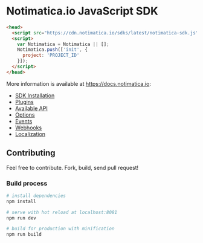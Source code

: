 # Notimatica.io JavaScript SDK

```html
<head>
  <script src="https://cdn.notimatica.io/sdks/latest/notimatica-sdk.js" async></script>
  <script>
    var Notimatica = Notimatica || [];
    Notimatica.push(['init', {
      project: 'PROJECT_ID'
    }]);
  </script>
</head>
```

More information is available at https://docs.notimatica.io:

* [SDK Installation](https://docs.notimatica.io/docs/sdk-installation)
* [Plugins](https://docs.notimatica.io/docs/sdk-plugins)
* [Available API](https://docs.notimatica.io/docs/sdk-api)
* [Options](https://docs.notimatica.io/docs/sdk-options)
* [Events](https://docs.notimatica.io/docs/sdk-events)
* [Webhooks](https://docs.notimatica.io/docs/sdk-webhooks)
* [Localization](https://docs.notimatica.io/docs/localization)

## Contributing

Feel free to contribute. Fork, build, send pull request!

### Build process

``` bash
# install dependencies
npm install

# serve with hot reload at localhost:8081
npm run dev

# build for production with minification
npm run build
```

